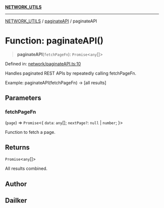 [**NETWORK_UTILS**](../../README.md)

***

[NETWORK_UTILS](../../README.md) / [paginateAPI](../README.md) / paginateAPI

# Function: paginateAPI()

> **paginateAPI**(`fetchPageFn`): `Promise`\<`any`[]\>

Defined in: [network/paginateAPI.ts:10](https://github.com/dailker/everyutil-js/blob/7799f3f003cb23f425be3f1c83c38483e2648188/src/network/paginateAPI.ts#L10)

Handles paginated REST APIs by repeatedly calling fetchPageFn.

Example: paginateAPI(fetchPageFn) → [all results]

## Parameters

### fetchPageFn

(`page`) => `Promise`\<\{ `data`: `any`[]; `nextPage?`: `null` \| `number`; \}\>

Function to fetch a page.

## Returns

`Promise`\<`any`[]\>

All results combined.

## Author

## Dailker
